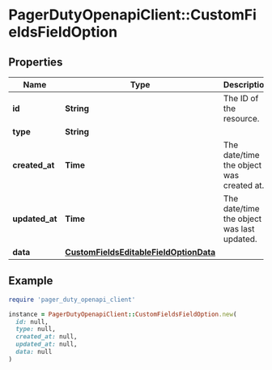 # PagerDutyOpenapiClient::CustomFieldsFieldOption

## Properties

| Name | Type | Description | Notes |
| ---- | ---- | ----------- | ----- |
| **id** | **String** | The ID of the resource. | [readonly] |
| **type** | **String** |  |  |
| **created_at** | **Time** | The date/time the object was created at. | [readonly] |
| **updated_at** | **Time** | The date/time the object was last updated. | [readonly] |
| **data** | [**CustomFieldsEditableFieldOptionData**](CustomFieldsEditableFieldOptionData.md) |  |  |

## Example

```ruby
require 'pager_duty_openapi_client'

instance = PagerDutyOpenapiClient::CustomFieldsFieldOption.new(
  id: null,
  type: null,
  created_at: null,
  updated_at: null,
  data: null
)
```

